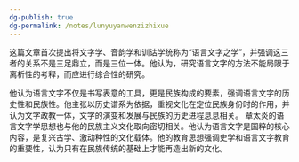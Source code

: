 ```yaml
---
dg-publish: true
dg-permalink: /notes/lunyuyanwenzizhixue
---
```

这篇文章首次提出将文字学、音韵学和训诂学统称为“语言文字之学”，并强调这三者的关系不是三足鼎立，而是三位一体。他认为，研究语言文字的方法不能局限于离析性的考释，而应进行综合性的研究。

他认为语言文字不仅是书写表意的工具，更是民族构成的要素，强调语言文字的历史性和民族性。他主张以历史谱系为依据，重视文化在定位民族身份时的作用，并认为文字政教一体，文字的演变和发展与民族的历史进程息息相关。
章太炎的语言文字学思想也与他的民族主义文化取向密切相关。他认为语言文字是国粹的核心内容，是复兴古学、激动种性的文化载体。他的教育思想强调史学和语言文字教育的重要性，认为只有在民族传统的基础上才能再造出新的文化。